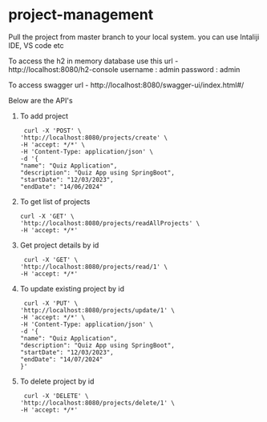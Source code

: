 # project-management

Pull the project from master branch to your local system.
you can use Intaliji IDE, VS code etc

To access the h2 in memory database use this url - http://localhost:8080/h2-console
username : admin
password : admin

To access swagger url - http://localhost:8080/swagger-ui/index.html#/

Below are the API's 

01. To add project
  
         curl -X 'POST' \
        'http://localhost:8080/projects/create' \
        -H 'accept: */*' \
        -H 'Content-Type: application/json' \
        -d '{
        "name": "Quiz Application",
        "description": "Quiz App using SpringBoot",
        "startDate": "12/03/2023",
        "endDate": "14/06/2024"

02. To get list of projects
  
        curl -X 'GET' \
        'http://localhost:8080/projects/readAllProjects' \
        -H 'accept: */*'

03. Get project details by id
  
         curl -X 'GET' \
        'http://localhost:8080/projects/read/1' \
        -H 'accept: */*'

04. To update existing project by id
  
         curl -X 'PUT' \
        'http://localhost:8080/projects/update/1' \
        -H 'accept: */*' \
        -H 'Content-Type: application/json' \
        -d '{
        "name": "Quiz Application",
        "description": "Quiz App using SpringBoot",
        "startDate": "12/03/2023",
        "endDate": "14/07/2024"
        }'   

05. To delete project by id
  
         curl -X 'DELETE' \
        'http://localhost:8080/projects/delete/1' \
        -H 'accept: */*'
